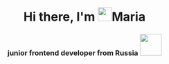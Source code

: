 <h1 align="center">Hi there, I'm <img src="https://github.com/blackcater/blackcater/raw/main/images/Hi.gif" height="32"/>Maria</h1>

<h3 align="center">junior frontend developer from Russia <img src="https://cs8.pikabu.ru/post_img/2017/07/09/10/1499616997170124762.gif" height="50"/></h3>



